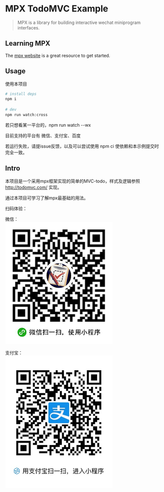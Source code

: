 # MPX TodoMVC Example

> MPX is a library for building interactive wechat miniprogram interfaces. 

## Learning MPX
The [mpx website](https://didi.github.io/mpx/) is a great resource to get started.

## Usage

使用本项目

```bash
# install deps
npm i

# dev
npm run watch:cross
```

若只想看某一平台的，npm run watch --wx

目前支持的平台有 微信、支付宝、百度

若运行失败，请提issue反馈，以及可以尝试使用 npm ci 使依赖和本示例提交时完全一致。

## Intro

本项目是一个采用mpx框架实现的简单的MVC-todo，样式及逻辑参照 http://todomvc.com/ 实现。

通过本项目可学习了解mpx最基础的用法。

扫码体验：

微信：  
![微信小程序二维码](./wx-qrcode.jpg)

支付宝：  
![支付宝小程序二维码](ali-qrcode.jpg)
